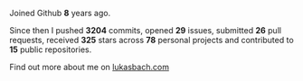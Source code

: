 Joined Github **8** years ago.

Since then I pushed **3204** commits, opened **29** issues, submitted **26** pull requests, received **325** stars across **78** personal projects and contributed to **15** public repositories.

Find out more about me on [lukasbach.com](https://lukasbach.com)
